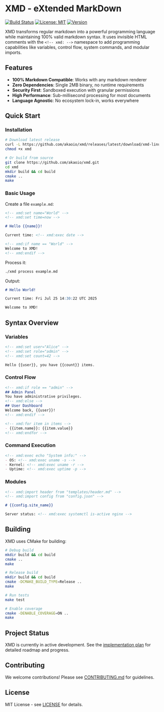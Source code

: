 # XMD - eXtended MarkDown

[![Build Status](https://github.com/akaoio/xmd/workflows/CI/badge.svg)](https://github.com/akaoio/xmd/actions)
[![License: MIT](https://img.shields.io/badge/License-MIT-yellow.svg)](https://opensource.org/licenses/MIT)
[![Version](https://img.shields.io/badge/version-1.0.0-blue.svg)](https://github.com/akaoio/xmd/releases)

XMD transforms regular markdown into a powerful programming language while maintaining 100% valid markdown syntax. It uses invisible HTML comments with the `<!-- xmd: -->` namespace to add programming capabilities like variables, control flow, system commands, and modular imports.

## Features

- **100% Markdown Compatible**: Works with any markdown renderer
- **Zero Dependencies**: Single 2MB binary, no runtime requirements
- **Security First**: Sandboxed execution with granular permissions
- **High Performance**: Sub-millisecond processing for most documents
- **Language Agnostic**: No ecosystem lock-in, works everywhere

## Quick Start

### Installation

```bash
# Download latest release
curl -L https://github.com/akaoio/xmd/releases/latest/download/xmd-linux-x64 -o xmd
chmod +x xmd

# Or build from source
git clone https://github.com/akaoio/xmd.git
cd xmd
mkdir build && cd build
cmake ..
make
```

### Basic Usage

Create a file `example.md`:

```markdown
<!-- xmd:set name="World" -->
<!-- xmd:set time=now -->

# Hello {{name}}!

Current time: <!-- xmd:exec date -->

<!-- xmd:if name == "World" -->
Welcome to XMD!
<!-- xmd:endif -->
```

Process it:

```bash
./xmd process example.md
```

Output:
```markdown
# Hello World!

Current time: Fri Jul 25 14:30:22 UTC 2025

Welcome to XMD!
```

## Syntax Overview

### Variables

```markdown
<!-- xmd:set user="Alice" -->
<!-- xmd:set role="admin" -->
<!-- xmd:set count=42 -->

Hello {{user}}, you have {{count}} items.
```

### Control Flow

```markdown
<!-- xmd:if role == "admin" -->
## Admin Panel
You have administrative privileges.
<!-- xmd:else -->
## User Dashboard  
Welcome back, {{user}}!
<!-- xmd:endif -->

<!-- xmd:for item in items -->
- {{item.name}}: {{item.value}}
<!-- xmd:endfor -->
```

### Command Execution

```markdown
<!-- xmd:exec echo "System info:" -->
- OS: <!-- xmd:exec uname -s -->
- Kernel: <!-- xmd:exec uname -r -->
- Uptime: <!-- xmd:exec uptime -p -->
```

### Modules

```markdown
<!-- xmd:import header from "templates/header.md" -->
<!-- xmd:import config from "config.json" -->

# {{config.site_name}}

Server status: <!-- xmd:exec systemctl is-active nginx -->
```

## Building

XMD uses CMake for building:

```bash
# Debug build
mkdir build && cd build
cmake ..
make

# Release build
mkdir build && cd build
cmake -DCMAKE_BUILD_TYPE=Release ..
make

# Run tests
make test

# Enable coverage
cmake -DENABLE_COVERAGE=ON ..
make
```

## Project Status

XMD is currently in active development. See the [implementation plan](docs/plans/20250725-1413-xmd-implementation/) for detailed roadmap and progress.

## Contributing

We welcome contributions! Please see [CONTRIBUTING.md](CONTRIBUTING.md) for guidelines.

## License

MIT License - see [LICENSE](LICENSE) for details.